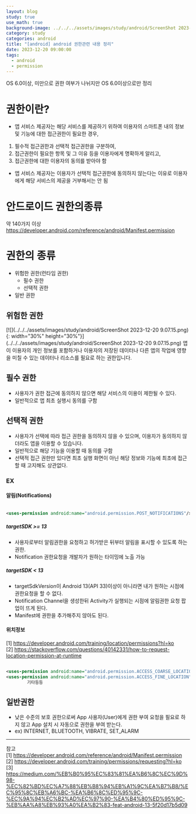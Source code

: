 ```yaml
---
layout: blog
study: true
use_math: true
background-image: ../../../assets/images/study/android/ScreenShot 2023-12-20 9.07.15.png
category: study
categories: android
title: "[android] android 권한관련 내용 정리"
date: 2023-12-20 09:00:00
tags:
  - android
  - permission
---
```


OS 6.0이상, 미만으로 권한 여부가 나뉘지만 OS 6.0이상으로만 정리

# 권한이란?

- 앱 서비스 제공자는 해당 서비스를 제공하기 위하여 이용자의 스마트폰 내의 정보 및 기능에 대한 접근권한이 필요한 경우,

1. 필수적 접근권한과 선택적 접근권한을 구분하여,
2. 접근권한이 필요한 항목 및 그 이유 등을 이용자에게 명확하게 알리고,
3. 접근권한에 대한 이용자의 동의를 받아야 함

- 앱 서비스 제공자는 이용자가 선택적 접근권한에 동의하지 않는다는 이유로 이용자에게 해당 서비스의 제공을 거부해서는 안 됨

# 안드로이드 권한의종류

약 140가지 이상  
https://developer.android.com/reference/android/Manifest.permission

# 권한의 종류

- 위험한 권한(런타임 권한)
    - 필수 권한
    - 선택적 권한
- 일반 권한

## 위험한 권한

[![](../../../assets/images/study/android/ScreenShot 2023-12-20 9.07.15.png){: width="30%" height="30%"}](../../../assets/images/study/android/ScreenShot 2023-12-20 9.07.15.png)
앱이 이용자의 개인 정보를 포함하거나 이용자의 저장된 데이터나 다른 앱의 작업에 영향을 미칠 수 있는 데이터나 리소스를 필요로 하는 권한입니다.

## 필수 권한

- 사용자가 권한 접근에 동의하지 않으면 해당 서비스의 이용이 제한될 수 있다.
- 일반적으로 앱 최초 실행시 동의를 구함

## 선택적 권한

- 사용자가 선택에 따라 접근 권한을 동의하지 않을 수 있으며, 이용자가 동의하지 않더라도 앱을 이용할 수 있습니다.
- 일반적으로 해당 기능을 이용할 때 동의를 구함
- 선택적 접근 권한만 있다면 최초 실행 화면이 아닌 해당 정보와 기능에 최초에 접근할 때 고지해도 상관없다.

### EX

#### 알림(Notifications)

```xml

<uses-permission android:name="android.permission.POST_NOTIFICATIONS"/>
```

##### targetSDK >= 13

- 사용자로부터 알림권한을 요청하고 허가받은 뒤부터 알림을 표시할 수 있도록 하는 권한.
- Notification 권한요청을 개발자가 원하는 타이밍에 노출 가능

##### targetSDK < 13

- targetSdkVersion이 Android 13(API 33)이상이 아니라면 내가 원하는 시점에 권한요청을 할 수 없다.
- Notification Channel을 생성한뒤 Activity가 실행되는 시점에 알림권한 요청 팝업이 뜨게 된다.
- Manifest에 권한을 추가해주지 않아도 된다.

#### 위치정보

[1] https://developer.android.com/training/location/permissions?hl=ko  
[2] https://stackoverflow.com/questions/40142331/how-to-request-location-permission-at-runtime

```xml

<uses-permission android:name="android.permission.ACCESS_COARSE_LOCATION"/>
<uses-permission android:name="android.permission.ACCESS_FINE_LOCATION"/>
        기타등등
```

## 일반권한

- 낮은 수준의 보호 권한으로써 App 사용자(User)에게 권한 부여 요청을 필요로 하지 않고 App 설치 시 자동으로 권한을 부여 받는다.
- ex) INTERNET, BLUETOOTH, VIBRATE, SET_ALARM

---
참고  
[1] https://developer.android.com/reference/android/Manifest.permission  
[2] https://developer.android.com/training/permissions/requesting?hl=ko  
[3] https://medium.com/%EB%B0%95%EC%83%81%EA%B6%8C%EC%9D%98-%EC%82%BD%EC%A7%88%EB%B8%94%EB%A1%9C%EA%B7%B8/%EC%95%8C%EB%A6%BC-%EA%B6%8C%ED%95%9C-%EC%9A%94%EC%B2%AD%EC%97%90-%EA%B4%80%ED%95%9C-%EB%AA%A8%EB%93%A0%EA%B2%83-feat-android-13-5f20d17b5d09